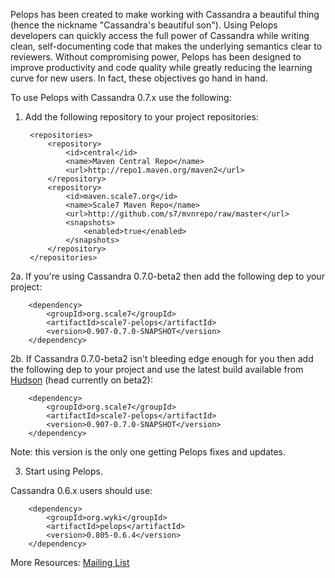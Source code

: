 Pelops has been created to make working with Cassandra a beautiful thing (hence the nickname "Cassandra's beautiful son").
Using Pelops developers can quickly access the full power of Cassandra while writing clean, self-documenting code that
makes the underlying semantics clear to reviewers. Without compromising power, Pelops has been designed to improve
productivity and code quality while greatly reducing the learning curve for new users. In fact, these objectives go
hand in hand.

To use Pelops with Cassandra 0.7.x use the following:

1. Add the following repository to your project repositories:

		<repositories>
			<repository>
				<id>central</id>
				<name>Maven Central Repo</name>
				<url>http://repo1.maven.org/maven2</url>
			</repository>
			<repository>
				<id>maven.scale7.org</id>
				<name>Scale7 Maven Repo</name>
				<url>http://github.com/s7/mvnrepo/raw/master</url>
				<snapshots>
					<enabled>true</enabled>
				</snapshots>
			</repository>
		</repositories>

2a. If you're using Cassandra 0.7.0-beta2 then add the following dep to your project:

		<dependency>
			<groupId>org.scale7</groupId>
			<artifactId>scale7-pelops</artifactId>
			<version>0.907-0.7.0-SNAPSHOT</version>
		</dependency>

2b. If Cassandra 0.7.0-beta2 isn't bleeding edge enough for you then add the following dep to your project
and use the latest build available from
[Hudson](https://hudson.apache.org/hudson/job/Cassandra/lastSuccessfulBuild/artifact/cassandra/build/) (head currently on beta2):

		<dependency>
			<groupId>org.scale7</groupId>
			<artifactId>scale7-pelops</artifactId>
			<version>0.907-0.7.0-SNAPSHOT</version>
		</dependency>

Note: this version is the only one getting Pelops fixes and updates.

3. Start using Pelops.

Cassandra 0.6.x users should use:

		<dependency>
			<groupId>org.wyki</groupId>
			<artifactId>pelops</artifactId>
			<version>0.805-0.6.4</version>
		</dependency>

More Resources:
[Mailing List](http://groups.google.com/group/scale7)